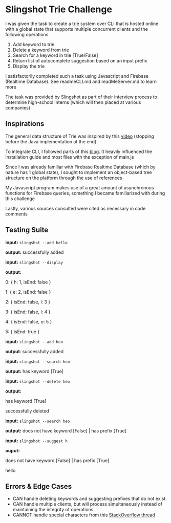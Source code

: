 # Slingshot Trie Challenge
I was given the task to create a trie system over CLI that is hosted online with a global state that supports multiple concurrent clients and the following operations

1. Add keyword to trie
2. Delete a keyword from trie
3. Search for a keyword in trie [True/False]
4. Return list of autocomplete suggestion based on an input prefix
5. Display the trie

I satisfactorily completed such a task using Javascript and Firebase (Realtime Database). See readmeCLI.md and readMeServer.md to learn more

The task was provided by Slingshot as part of their interview process to determine high-school interns (which will then placed at various companies)

## Inspirations

The general data structure of Trie was inspired by this [video](https://www.youtube.com/watch?v=AXjmTQ8LEoI) (stopping before the Java implementation at the end)

To integrate CLI, I followed parts of this [blog](https://www.twilio.com/blog/how-to-build-a-cli-with-node-js). It heavily influenced the installation guide and most files with the exception of main.js

Since I was already familiar with Firebase Realtime Database (which by nature has 1 global state), I sought to implement an object-based tree structure on the platform through the use of references

My Javascript program makes use of a great amount of asynchronous functions for Firebase queries, something I became familiarized with during this challenge

Lastly, various sources consulted were cited as necessary in code comments

## Testing Suite
**input:** ```slingshot --add hello```

**output:** successfully added

**input:** ```slingshot --display```

**output:**

   0: { h: 1, isEnd: false }

   1: { e: 2, isEnd: false }

   2: { isEnd: false, l: 3 }

   3: { isEnd: false, l: 4 }

   4: { isEnd: false, o: 5 }

   5: { isEnd: true }

**input:** ```slingshot --add heo```

**output**: successfully added

**input:** ```slingshot --search heo```

**output:** has keyword [True]

**input:** ```slingshot --delete heo```

**output:**

   has keyword [True]

   successfully deleted

**input:** ```slingshot --search heo```

**output:** does not have keyword [False] | has prefix [True]

**input:** ```slingshot --suggest h```

**ouput:**

   does not have keyword [False] | has prefix [True]

   hello

## Errors & Edge Cases

- CAN handle deleting keywords and suggesting prefixes that do not exist
- CAN handle multiple clients, but will process simultaneously instead of maintaining the integrity of operations
- CANNOT handle special characters from this [StackOverflow thread](https://stackoverflow.com/questions/19132867/adding-firebase-data-dots-and-forward-slashes)
